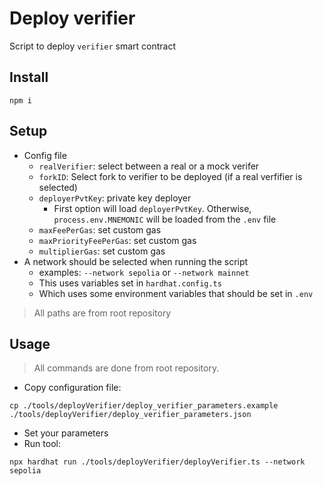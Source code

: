 # Deploy verifier
Script to deploy `verifier` smart contract

## Install
```
npm i
```

## Setup
- Config file
  - `realVerifier`: select between a real or a mock verifer
  - `forkID`: Select fork to verifier to be deployed (if a real verfifier is selected)
  - `deployerPvtKey`: private key deployer
    - First option will load `deployerPvtKey`. Otherwise, `process.env.MNEMONIC` will be loaded from the `.env` file
  - `maxFeePerGas`: set custom gas
  - `maxPriorityFeePerGas`: set custom gas
  - `multiplierGas`: set custom gas
- A network should be selected when running the script
  - examples: `--network sepolia` or `--network mainnet`
  - This uses variables set in `hardhat.config.ts`
  - Which uses some environment variables that should be set in `.env`
> All paths are from root repository

## Usage
> All commands are done from root repository.

- Copy configuration file:
```
cp ./tools/deployVerifier/deploy_verifier_parameters.example ./tools/deployVerifier/deploy_verifier_parameters.json
```

- Set your parameters
- Run tool:
```
npx hardhat run ./tools/deployVerifier/deployVerifier.ts --network sepolia
```

